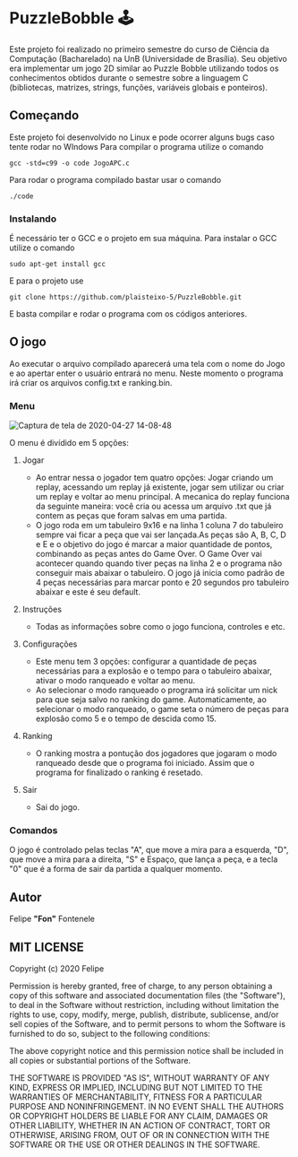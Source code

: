 # PuzzleBobble :joystick:

Este projeto foi realizado no primeiro semestre do curso de Ciência da Computação (Bacharelado) na UnB (Universidade de Brasília). Seu objetivo era implementar um jogo 2D similar ao Puzzle Bobble utilizando todos os conhecimentos obtidos durante o semestre sobre a linguagem C (bibliotecas, matrizes, strings, funções, variáveis globais e ponteiros).

## Começando

Este projeto foi desenvolvido no Linux e pode ocorrer alguns bugs caso tente rodar no WIndows
Para compilar o programa utilize o comando
```
gcc -std=c99 -o code JogoAPC.c
```
Para rodar o programa compilado bastar usar o comando
```
./code
```

### Instalando

É necessário ter o GCC e o projeto em sua máquina.
Para instalar o GCC utilize o comando
```
sudo apt-get install gcc
```
E para o projeto use
```
git clone https://github.com/plaisteixo-5/PuzzleBobble.git
```
E basta compilar e rodar o programa com os códigos anteriores.

## O jogo

Ao executar o arquivo compilado aparecerá uma tela com o nome do Jogo e ao apertar enter o usuário entrará no menu. Neste momento o programa irá criar os arquivos config.txt e ranking.bin.

### Menu

![Captura de tela de 2020-04-27 14-08-48](https://user-images.githubusercontent.com/61848846/80439690-775db000-88dd-11ea-8c58-61ff66e53784.png?w=10)

O menu é divídido em 5 opções:
1. Jogar
   * Ao entrar nessa o jogador tem quatro opções: Jogar criando um replay, acessando um replay já existente, jogar sem utilizar ou criar um replay e voltar ao menu principal. A mecanica do replay funciona da seguinte maneira: você cria ou acessa um arquivo .txt que já contem as peças que foram salvas em uma partida.
   * O jogo roda em um tabuleiro 9x16 e na linha 1 coluna 7 do tabuleiro sempre vai ficar a peça que vai ser lançada.As peças são A, B, C, D e E e o objetivo do jogo é marcar a maior quantidade de pontos, combinando as peças antes do Game Over. O Game Over vai acontecer quando quando tiver peças na linha 2 e o programa não conseguir mais abaixar o tabuleiro. O jogo já inicia como padrão de 4 peças necessárias para marcar ponto e 20 segundos pro tabuleiro abaixar e este é seu default.
   
2. Instruções
   * Todas as informações sobre como o jogo funciona, controles e etc.

3. Configurações
   * Este menu tem 3 opções: configurar a quantidade de peças necessárias para a explosão e o tempo para o tabuleiro abaixar, ativar o modo ranqueado e voltar ao menu.
   * Ao selecionar o modo ranqueado o programa irá solicitar um nick para que seja salvo no ranking do game. Automaticamente, ao selecionar o modo ranqueado, o game seta o número de peças para explosão como 5 e o tempo de descida como 15.
   
4. Ranking
   * O ranking mostra a pontução dos jogadores que jogaram o modo ranqueado desde que o programa foi iniciado. Assim que o programa for finalizado o ranking é resetado.

5. Sair
   * Sai do jogo.

### Comandos

O jogo é controlado pelas teclas "A", que move a mira para a esquerda, "D", que move a mira para a direita, "S" e Espaço, que lança a peça, e a tecla "0" que é a forma de sair da partida a qualquer momento.

## Autor
Felipe __"Fon"__ Fontenele

## MIT LICENSE

Copyright (c) 2020 Felipe

Permission is hereby granted, free of charge, to any person obtaining a copy
of this software and associated documentation files (the "Software"), to deal
in the Software without restriction, including without limitation the rights
to use, copy, modify, merge, publish, distribute, sublicense, and/or sell
copies of the Software, and to permit persons to whom the Software is
furnished to do so, subject to the following conditions:

The above copyright notice and this permission notice shall be included in all
copies or substantial portions of the Software.

THE SOFTWARE IS PROVIDED "AS IS", WITHOUT WARRANTY OF ANY KIND, EXPRESS OR
IMPLIED, INCLUDING BUT NOT LIMITED TO THE WARRANTIES OF MERCHANTABILITY,
FITNESS FOR A PARTICULAR PURPOSE AND NONINFRINGEMENT. IN NO EVENT SHALL THE
AUTHORS OR COPYRIGHT HOLDERS BE LIABLE FOR ANY CLAIM, DAMAGES OR OTHER
LIABILITY, WHETHER IN AN ACTION OF CONTRACT, TORT OR OTHERWISE, ARISING FROM,
OUT OF OR IN CONNECTION WITH THE SOFTWARE OR THE USE OR OTHER DEALINGS IN THE
SOFTWARE.
